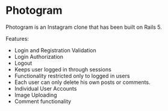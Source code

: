 # Photogram

Photogram is an Instagram clone that has been built on Rails 5.

Features:

* Login and Registration Validation
* Login Authorization
* Logout
* Keeps user logged in through sessions
* Functionality restricted only to logged in users
* Each user can only delete his own posts or comments.
* Individual User Accounts
* Image Uploading
* Comment functionality
